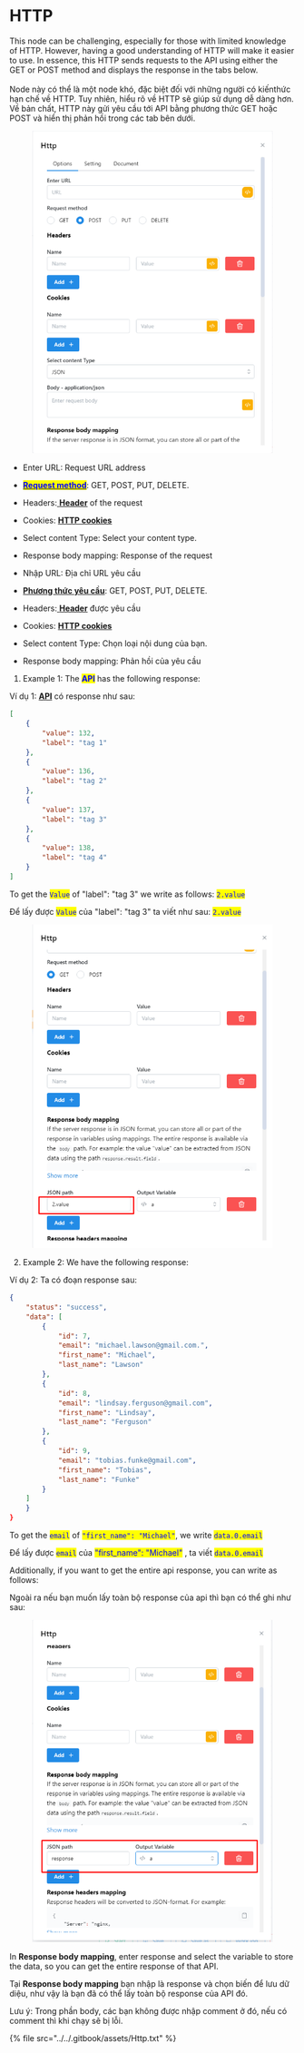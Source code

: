 # HTTP

&#x20;This node can be challenging, especially for those with limited knowledge of HTTP. However, having a good understanding of HTTP will make it easier to use. In essence, this HTTP sends requests to the API using either the GET or POST method and displays the response in the tabs below.\
\
Node này có thể là một node khó, đặc biệt đối với những người có kiến ​​thức hạn chế về HTTP. Tuy nhiên, hiểu rõ về HTTP sẽ giúp sử dụng dễ dàng hơn. Về bản chất, HTTP này gửi yêu cầu tới API bằng phương thức GET hoặc POST và hiển thị phản hồi trong các tab bên dưới.

<figure><img src="../../.gitbook/assets/image (94).png" alt=""><figcaption></figcaption></figure>

* Enter URL: Request URL address
* [<mark style="color:blue;">**Request method**</mark>](https://developer.mozilla.org/en-US/docs/Web/HTTP/Methods): GET, POST, PUT, DELETE.&#x20;
* Headers:[ **Header**](https://developer.mozilla.org/en-US/docs/Web/HTTP/Headers) of the request
* Cookies:  [**HTTP cookies**](https://developer.mozilla.org/en-US/docs/Web/HTTP/Cookies)
* Select content Type: Select your content type.&#x20;
* Response body mapping: Response of the request&#x20;



* Nhập URL: Địa chỉ URL yêu cầu
* [**Phương thức yêu cầu**](https://developer.mozilla.org/en-US/docs/Web/HTTP/Methods): GET, POST, PUT, DELETE.&#x20;
* Headers:[ **Header**](https://developer.mozilla.org/en-US/docs/Web/HTTP/Headers) được yêu cầu
* Cookies:  [**HTTP cookies**](https://developer.mozilla.org/en-US/docs/Web/HTTP/Cookies)
* Select content Type: Chọn loại nội dung của bạn.
* Response body mapping: Phản hồi của yêu cầu

1. Example 1: The <mark style="color:blue;">**API**</mark> has the following response:

&#x20;       Ví dụ 1:  [**API**](https://docs.hidemium.io/use-cases/api-automation/get-profile/4.-list-tag) có response như sau:

```json
[
    {
        "value": 132,
        "label": "tag 1"
    },
    {
        "value": 136,
        "label": "tag 2"
    },
    {
        "value": 137,
        "label": "tag 3"
    },
    {
        "value": 138,
        "label": "tag 4"
    }
]
```

To get the <mark style="color:blue;">`Value`</mark> of "label": "tag 3" we write as follows: <mark style="color:blue;">`2.value`</mark>

Để lấy được <mark style="color:blue;">`Value`</mark> của "label": "tag 3" ta viết như sau: <mark style="color:blue;">`2.value`</mark>

<figure><img src="../../.gitbook/assets/image (62).png" alt=""><figcaption></figcaption></figure>

2. Example 2: We have the following response:

&#x20;       Ví dụ 2: Ta có đoạn response sau:

```json
{
    "status": "success",
    "data": [
        {
            "id": 7,
            "email": "michael.lawson@gmail.com.",
            "first_name": "Michael",
            "last_name": "Lawson"
        },
        {
            "id": 8,
            "email": "lindsay.ferguson@gmail.com",
            "first_name": "Lindsay",
            "last_name": "Ferguson"
        },
        {
            "id": 9,
            "email": "tobias.funke@gmail.com",
            "first_name": "Tobias",
            "last_name": "Funke"
        }
    ]
    }
}
```

To get the <mark style="color:blue;">`email`</mark> of <mark style="color:blue;">`"first_name": "Michael"`</mark>, we write <mark style="color:blue;">`data.0.email`</mark>

Để lấy được <mark style="color:blue;">`email`</mark> của <mark style="color:blue;">"first\_name": "Michael"</mark> , ta viết <mark style="color:blue;">`data.0.email`</mark>



Additionally, if you want to get the entire api response, you can write as follows:

Ngoài ra nếu bạn muốn lấy toàn bộ response của api thì bạn có thể ghi như sau:

<figure><img src="../../.gitbook/assets/image (95).png" alt=""><figcaption></figcaption></figure>

In **Response body mapping**, enter response and select the variable to store the data, so you can get the entire response of that API.

Tại **Response body mapping** bạn nhập là response và chọn biến để lưu dữ diệu, như vậy là bạn đã có thể lấy toàn bộ response của API đó.



Lưu ý: Trong phần body, các bạn không được nhập comment ở đó, nếu có comment thì khi chạy sẽ bị lỗi.

{% file src="../../.gitbook/assets/Http.txt" %}
